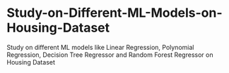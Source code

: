 # Study-on-Different-ML-Models-on-Housing-Dataset
Study on different ML models like Linear Regression, Polynomial Regression, Decision Tree Regressor and Random Forest Regressor on Housing Dataset
